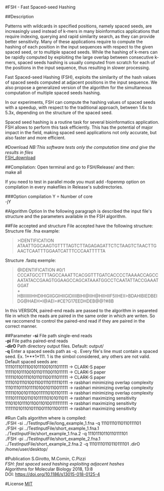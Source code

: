 #FSH - Fast Spaced-seed Hashing

##Description

Patterns with wildcards in specified positions, namely spaced seeds, are increasingly used instead of k-mers in many bioinformatics applications that require indexing, querying and rapid similarity search, as they can provide better sensitivity. Many of these applications require to compute the hashing of each position in the input sequences with respect to the given spaced seed, or to multiple spaced seeds. While the hashing of k-mers can be rapidly computed by exploiting the large overlap between consecutive k-mers, spaced seeds hashing is usually computed from scratch for each of the positions in the input sequence, thus resulting in slower processing.  
  
Fast Spaced-seed Hashing (FSH), exploits the similarity of the hash values of spaced seeds computed at adjacent positions in the input sequence. We also propose a generalized version of the algorithm for the simultaneous computation of multiple spaced seeds hashing.  
  
In our experiments, FSH can compute the hashing values of spaced seeds with a speedup,  with respect to the traditional approach, between 1.6x to 5.3x, depending on the structure of the spaced seed.  
  
Spaced seed hashing is a routine task for several bioinformatics application. FSH allows to perform this task efficiently. This has the potential of major impact in the field, making spaced seed applications not only accurate, but also faster and more efficient.  

#Download
*NB:This software tests only the computation time and give the results in files*  
[FSH_download](https://bitbucket.org/samu661/fsh/downloads/FSH.zip)  

##Compilation:
Open terminal and go to FSH/Release/ and then:  
make all  
  
If you need to test in parallel mode you must add -fopenmp option on compilation in every makefiles in Release's subdirectories.

###Option compilation
Y = Number of core  
-jY

#Algorithm Option
In the following paragraph is described the input file's structure and the parameters available in the FSH algorithm.  

##File accepted and structure
File accepted have the following structure:  
Structure file .fna example:  
> \>IDENTIFICATION  
> ATAATTGGCAAGTGTTTTAGTCTTAGAGAGATTCTCTAAGTCTAACTTGAACTCAATTTGGAATCATTTCCCAATTTTTA

Structure .fastq exemple:  
> @IDENTIFICATION #0/1  
> CCCATGCCTTTAGCCAAATTCACGGTTTGATCACCCCTAAAACCAGCCAATATACCGAAGTGGAAGCCAGCATAAATGGCCTCAATATTACCGAAATGGAT  
> +  
> HBIIIIIIIHHDIHIGIIGGIHIIGIDIIIIBIHI@IIH@HIIHIIF5IIHEII>BDAHIBIEDBEIDG@HAEH*I@AEI=#CE?G17EEDHDEB@@?#8B  
  
In this VERSION, paired-end reads are passed to the algorithm in separeted file in which the reads are paired 
in the same order in which are writen. So we raccomend to control the paired-end read if they are paired in the
correct manner.

##Parameter
**-si** File path single-end reads  
**-pi** File paths paired-end reads   
**-dirO** Path directory output files. Default: output/  
**-q** Enter a spaced seeds path as -q <AbsPathFile>. Every file's line must contain a spaced seed. Ex. 1\*\*\*1\*111. 1 is the simbol considered, any others are not valid.  
Default spaced seeds are:  
1111011101110010111001011011111 -> CLARK-S paper  
1111101011100101101110011011111 -> CLARK-S paper  
1111101001110101101100111011111 -> CLARK-S paper  
1111010111010011001110111110111 -> rasbhari minimizing overlap complexity  
1110111011101111010010110011111 -> rasbhari minimizing overlap complexity  
1111101001011100111110101101111 -> rasbhari minimizing overlap complexity  
1111011110011010111110101011011 -> rasbhari maximizing sensitivity  
1110101011101100110100111111111 -> rasbhari maximizing sensitivity  
1111110101101011100111011001111 -> rasbhari maximizing sensitivity  

#Run
Calls algorithm where is compiled:  
./FSH -si ../TestInputFile/long_example_1.fna -q 11101110110110111101  
./FSH -pi ../TestInputFile/short_example_1.fna.1 ../TestInputFile/short_example_1.fna.2 -q 11101110110110111101  
./FSH -pi ../TestInputFile/short_example_2.fna.1 ../TestInputFile/short_example_2.fna.2 -q 11101110110110111101 .dirO /home/user/desktop/  
  
#Publication
S.Girotto, M.Comin, C.Pizzi  
*FSH: fast spaced seed hashing exploiting adjacent hashes*  
Algorithms for Molecular Biology 2018, 13:8  
DOI: https://doi.org/10.1186/s13015-018-0125-4  
  
#License
[MIT](https://bitbucket.org/samu661/fsh/src/master/license.md)